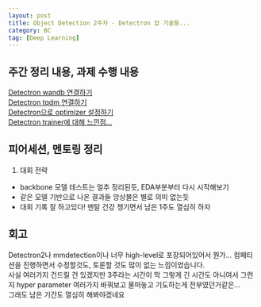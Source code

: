 ```yaml
---
layout: post
title: Object Detection 2주차 - Detectron 잡 기술들... 
category: BC
tag: [Deep Learning]
---
```


## 주간 정리 내용, 과제 수행 내용

[Detectron wandb 연결하기](https://ukcastle.github.io/bc/2021/10/05/w10d1/)  
[Detectron tqdm 연결하기](https://ukcastle.github.io/bc/2021/10/06/w10d2/)  
[Detectron으로 optimizer 설정하기](https://ukcastle.github.io/bc/2021/10/07/w10d3/)  
[Detectron trainer에 대해 느낀점...](https://ukcastle.github.io/bc/2021/10/08/w10d4/)

## 피어세션, 멘토링 정리  

1. 대회 전략  

- backbone 모델 테스트는 얼추 정리된듯, EDA부분부터 다시 시작해보기  
- 같은 모델 기반으로 나온 결과들 앙상블은 별로 의미 없는듯  
- 대회 기록 잘 하고있다! 멘탈 건강 챙기면서 남은 1주도 열심히 하자


## 회고

Detectron2나 mmdetection이나 너무 high-level로 포장되어있어서 뭔가... 컴페티션을 진행하면서 수정할것도, 토론할 것도 많이 없는 느낌이었습니다.  
사실 여러가지 건드릴 건 있겠지만 3주라는 시간이 막 그렇게 긴 시간도 아니여서 그런지 hyper parameter 여러가지 바꿔보고 물떠놓고 기도하는게 전부였던거같은...  
그래도 남은 기간도 열심히 해봐야겠네요
